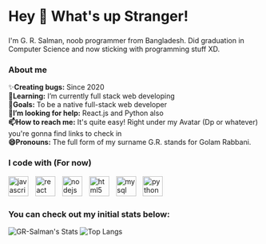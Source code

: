 <h1 align="left">Hey 👋 What's up Stranger!</h1>

###

<p align="left">I'm G. R. Salman, noob programmer from Bangladesh. Did graduation in Computer Science and now sticking with programming stuff XD.</p>


###

###

###



<h3 style="text-align: left;">About me</h3>

✨**Creating bugs:** Since 2020  
 **🌱Learning:** I’m currently full stack web developing  
 **🎯Goals:** To be a native full-stack web developer  
 **🤔I’m looking for help:** React.js and Python also  
 **📫How to reach me:** It's quite easy! Right under my Avatar (Dp or whatever) you're gonna find links to check in  
 **😄Pronouns:** The full form of my surname G.R. stands for Golam Rabbani.

<h3>I code with (For now)</h3>


  
<div align="left">
  <img src="https://cdn.jsdelivr.net/gh/devicons/devicon/icons/javascript/javascript-original.svg" height="40" alt="javascript logo" title="javascript" />
  <img width="6" />
  <img src="https://cdn.jsdelivr.net/gh/devicons/devicon/icons/react/react-original.svg" height="40" alt="react logo" title="react "  />
  <img width="6" />
  <img src="https://cdn.jsdelivr.net/gh/devicons/devicon/icons/nodejs/nodejs-original.svg" height="40" alt="nodejs logo" title="nodejs" />
  <img width="6" />
  <img src="https://cdn.jsdelivr.net/gh/devicons/devicon/icons/html5/html5-original.svg" height="40" alt="html5 logo" title="html5" />
  <img width="6" />
  <img src="https://cdn.jsdelivr.net/gh/devicons/devicon/icons/mysql/mysql-original.svg" height="40" alt="mysql logo" title="mysql" />
  <img width="6" />
  <img src="https://cdn.jsdelivr.net/gh/devicons/devicon/icons/python/python-original.svg" height="40" alt="python logo" title="python" />
</div>

<h3 align="left">You can check out my initial stats below:</h3>

![GR-Salman's Stats](https://github-readme-stats.vercel.app/api?username=GR-Salman&theme=transparent&show_icons=true&hide_border=false&count_private=true) ![Top Langs](https://github-readme-stats.vercel.app/api/top-langs/?username=GR-Salman&layout=compact&theme=transparent)





